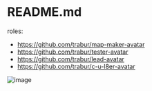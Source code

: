 README.md
========

roles:
- https://github.com/trabur/map-maker-avatar
- https://github.com/trabur/tester-avatar
- https://github.com/trabur/lead-avatar
- https://github.com/trabur/c-u-l8er-avatar

 ![image](https://raw.githubusercontent.com/trabur/lead-avatar/master/lead-avatar.png)
